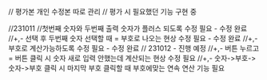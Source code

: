 // 평가본 개인 수정본 따로 관리
// 평가 시 필요했던 기능 구현 중

//231011
//첫번째 숫자와 두번째 출력 숫자가 플러스 되도록 수정 필요 - 수정 완료
//+,- 선택 후 두번째 숫자 선택할 때 = 부호로 나오는 현상 수정 필요 - 수정 완료
//+,- 부호로 계산가능하도록 수정 필요 - 수정 완료
// 231012 - 진행 예정
//+,- 버튼 누르고 = 버튼 클릭 시 숫자 새로 입력 안했는데 계산되는 현상 수정 필요
//+,- 숫자->부호->숫자->부호 클릭 시 마지막 부호 클릭할 때 부호에맞는 연속 연산 기능 필요 
